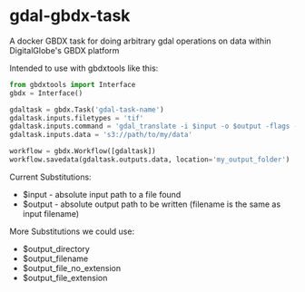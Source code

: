 # gdal-gbdx-task
A docker GBDX task for doing arbitrary gdal operations on data within DigitalGlobe's GBDX platform


Intended to use with gbdxtools like this:

```python
from gbdxtools import Interface
gbdx = Interface()

gdaltask = gbdx.Task('gdal-task-name')
gdaltask.inputs.filetypes = 'tif'
gdaltask.inputs.command = 'gdal_translate -i $input -o $output -flags --args'
gdaltask.inputs.data = 's3://path/to/my/data'

workflow = gbdx.Workflow([gdaltask])
workflow.savedata(gdaltask.outputs.data, location='my_output_folder')
```


Current Substitutions:

* $input - absolute input path to a file found
* $output - absolute output path to be written (filename is the same as input filename)

More Substitutions we could use:

* $output_directory
* $output_filename
* $output_file_no_extension
* $output_file_extension
